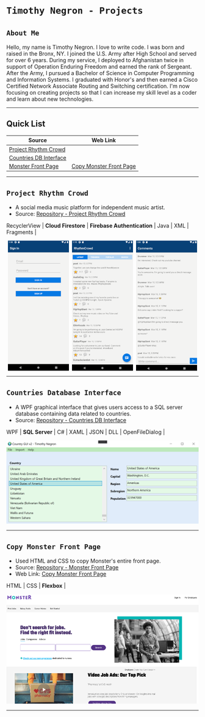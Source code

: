 # `Timothy Negron - Projects`

## `About Me`

Hello, my name is Timothy Negron. I love to write code. I was born and raised in the Bronx, NY. I joined the U.S. Army after High School and served for over 6 years. During my service, I deployed to Afghanistan twice in support of Operation Enduring Freedom
and earned the rank of Sergeant. After the Army, I pursued a  Bachelor of Science in Computer Programming and Information Systems. I graduated with Honor's and then earned a Cisco Certified Network Associate Routing and Switching certification. I'm now focusing on creating projects so that I can increase my skill level as a coder and learn about new technologies.

---

## Quick List

| Source                                                                          | Web Link                                                                            |
| ------------------------------------------------------------------------------- | ----------------------------------------------------------------------------------- |
| [Project Rhythm Crowd](https://github.com/timothynegron/project-rhythm-crowd)   |                                                                                     |
| [Countries DB Interface](https://github.com/timothynegron/country-db-interface) |                                                                                     |
| [Monster Front Page](https://github.com/timothynegron/copy-monster-front-page)  | [Copy Monster Front Page](https://timothynegron.github.io/copy-monster-front-page/) |


---

## `Project Rhythm Crowd`

* A social media music platform for independent music artist.
* Source: [Repository - Project Rhythm Crowd](https://github.com/timothynegron/project-rhythm-crowd)

RecyclerView | **Cloud Firestore** | **Firebase Authentication** | Java | XML |  Fragments | 

<div style="display: flex; justify-content: space-around">
    <img src="assets/sign-in.png" width=160/>
    <img src="assets/global-feed.png" width=160/>
    <img src="assets/comments.png" width=160>
    <!-- <img src="assets/sign-up.png" width=160/> -->
</div>


---


## `Countries Database Interface`

* A WPF graphical interface that gives users access to a SQL server database containing data related to countries.
* Source: [Repository - Countries DB Interface](https://github.com/timothynegron/country-db-interface)

WPF | **SQL Server** | C# | XAML | JSON | DLL | OpenFileDialog |

<img src="assets/wpf-image.png" width=780/>

---

## `Copy Monster Front Page`

* Used HTML and CSS to copy Monster's entire front page.
* Source: [Repository - Monster Front Page](https://github.com/timothynegron/copy-monster-front-page)
* Web Link: [Copy Monster Front Page](https://timothynegron.github.io/copy-monster-front-page/)

HTML | CSS | **Flexbox** |

<img src="assets/monster-image.png"/>

---
